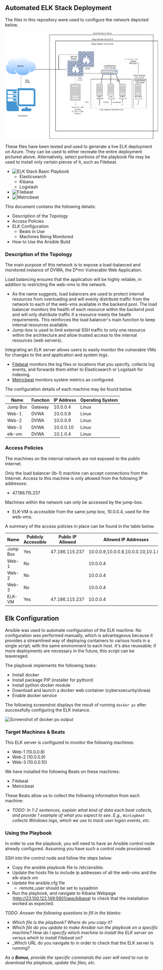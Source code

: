 ## Automated ELK Stack Deployment

The files in this repository were used to configure the network depicted below.

![ELK STACK](Diagrams/elk-stack/elk-stack.png)

These files have been tested and used to generate a live ELK deployment on Azure. They can be used to either recreate the entire deployment pictured above. Alternatively, select portions of the playbook file may be used to install only certain pieces of it, such as Filebeat.

  - ![ELK Stack Basic Playbook](Ansible/elk-playbook.yml)
    - Elasticsearch
    - Kibana
    - Logstash
  - ![Filebeat](Ansible/filebeat-playbook.yml) 
  - ![Metricbeat](Ansible/metricbeat-playbook.yml)

This document contains the following details:
- Description of the Topology
- Access Policies
- ELK Configuration
  - Beats in Use
  - Machines Being Monitored
- How to Use the Ansible Build


### Description of the Topology

The main purpose of this network is to expose a load-balanced and monitored instance of DVWA, the D*mn Vulnerable Web Application.

Load balancing ensures that the application will be highly reliable, in addition to restricting the web-vms to the network.
- As the name suggests, load balancers are used to protect internal resources from overloading and will evenly distribute traffic from the network to each of the web-vms available in the backend pool. The load balancer monitors the health of each resource within the backend pool and will only distribute traffic if a resource meets the health requirements. This reinforces the load balancer's main function to keep internal resources available.
- Jump-box is used to limit external SSH traffic to only one resource within the architecture and allow trusted access to the internal resources (web servers). 

Integrating an ELK server allows users to easily monitor the vulnerable VMs for changes to the and  application and system logs.
- [Filebeat](https://www.elastic.co/guide/en/beats/filebeat/current/filebeat-overview.html) monitors the log files or locations that you specify, collects log events, and forwards them either to Elasticsearch or Logstash for indexing.
- [Metricbeat](https://www.elastic.co/beats/metricbeat) monitors system metrics as configured.

The configuration details of each machine may be found below.

| Name     | Function | IP Address | Operating System |
|----------|----------|------------|------------------|
| Jump Box | Gateway  | 10.0.0.4   | Linux            |
| Web-1    | DVWA     | 10.0.0.8   | Linux            |
| Web-2    | DVWA     | 10.0.0.9   | Linux            |
| Web-3    | DVWA     | 10.0.0.10  | Linux            |
| elk-vm   | DVWA     | 10.1.0.4   | Linux            |

### Access Policies

The machines on the internal network are not exposed to the public Internet. 

Only the load balancer (lb-1) machine can accept connections from the Internet. Access to this machine is only allowed from the following IP addresses:
- 	47.186.115.237

Machines within the network can only be accessed by the jump-box.
- ELK-VM is accessible from the same jump box, 10.0.0.4, used for the web-vms.

A summary of the access policies in place can be found in the table below.

| Name     | Publicly Accessible |  Public IP Allowed |Allowed IP Addresses                 |
|----------|---------------------|--------------------|-------------------------------------|
| Jump Box | Yes                 | 47.186.115.237     |10.0.0.9,10.0.0.8,10.0.0.10,10.1.0.4 |
| Web-1    | No                  |                    |10.0.0.4                             |
| Web-2    | No                  |                    |10.0.0.4                             |
| Web-3    | No                  |                    |10.0.0.4                             |
| ELK-VM   | Yes                 | 47.186.115.237     |10.0.0.4                             |
## Elk Configuration

Ansible was used to automate configuration of the ELK machine. No configuration was performed manually, which is advantageous because it provides a streamlined way of deploying containers to various hosts in a single script; with the same environment to each host. It's also reuseable; if more deployments are necessary in the future, this script can be leaveraged.

The playbook implements the following tasks:
- Install docker
- Install package PIP (installer for python)I
- Install python docker module
- Download and launch a docker web container (cyberxsecurity/dvwa)
- Enable docker service

The following screenshot displays the result of running `docker ps` after successfully configuring the ELK instance.

![Screenshot of docker ps output](Diagrams/docker-ps-elk.jpeg)

### Target Machines & Beats
This ELK server is configured to monitor the following machines:
- Web-1 (10.0.0.8)
- Web-2 (10.0.0.9)
- Web-3 (10.0.0.10)

We have installed the following Beats on these machines:
- Filebeat
- Metricbeat

These Beats allow us to collect the following information from each machine:
- _TODO: In 1-2 sentences, explain what kind of data each beat collects, and provide 1 example of what you expect to see. E.g., `Winlogbeat` collects Windows logs, which we use to track user logon events, etc._

### Using the Playbook
In order to use the playbook, you will need to have an Ansible control node already configured. Assuming you have such a control node provisioned: 

SSH into the control node and follow the steps below:
- Copy the ansible playbook file to /etc/ansible.
- Update the hosts file to include ip addresses of all the web-vms and the elk-stack vm
- Update the ansible.cfg file 
  - remote_user should be set to sysadmin
- Run the playbook, and navigate to Kibana Webpage (http://23.100.122.149:5601/app/kibana) to check that the installation worked as expected.

_TODO: Answer the following questions to fill in the blanks:_
- _Which file is the playbook? Where do you copy it?_
- _Which file do you update to make Ansible run the playbook on a specific machine? How do I specify which machine to install the ELK server on versus which to install Filebeat on?_
- _Which URL do you navigate to in order to check that the ELK server is running?

_As a **Bonus**, provide the specific commands the user will need to run to download the playbook, update the files, etc._
